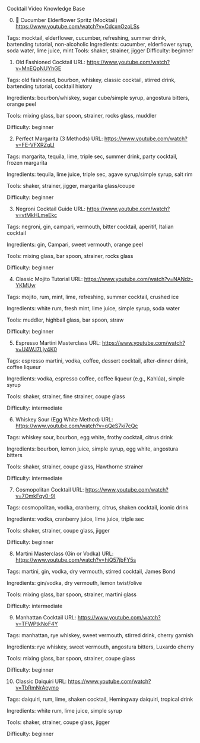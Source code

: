 Cocktail Video Knowledge Base

0. 🥒 Cucumber Elderflower Spritz (Mocktail)
https://www.youtube.com/watch?v=CdcxnOzoLSs

Tags: mocktail, elderflower, cucumber, refreshing, summer drink, bartending tutorial, non-alcoholic
Ingredients: cucumber, elderflower syrup, soda water, lime juice, mint
Tools: shaker, strainer, jigger
Difficulty: beginner

1. Old Fashioned Cocktail
URL: https://www.youtube.com/watch?v=MnEQpNUYhGE

Tags: old fashioned, bourbon, whiskey, classic cocktail, stirred drink, bartending tutorial, cocktail history

Ingredients: bourbon/whiskey, sugar cube/simple syrup, angostura bitters, orange peel

Tools: mixing glass, bar spoon, strainer, rocks glass, muddler

Difficulty: beginner

2. Perfect Margarita (3 Methods)
URL: https://www.youtube.com/watch?v=FE-VFXRZgLI

Tags: margarita, tequila, lime, triple sec, summer drink, party cocktail, frozen margarita

Ingredients: tequila, lime juice, triple sec, agave syrup/simple syrup, salt rim

Tools: shaker, strainer, jigger, margarita glass/coupe

Difficulty: beginner

3. Negroni Cocktail Guide
URL: https://www.youtube.com/watch?v=vtMkHLmeEkc

Tags: negroni, gin, campari, vermouth, bitter cocktail, aperitif, Italian cocktail

Ingredients: gin, Campari, sweet vermouth, orange peel

Tools: mixing glass, bar spoon, strainer, rocks glass

Difficulty: beginner

4. Classic Mojito Tutorial
URL: https://www.youtube.com/watch?v=NANdz-YKMUw

Tags: mojito, rum, mint, lime, refreshing, summer cocktail, crushed ice

Ingredients: white rum, fresh mint, lime juice, simple syrup, soda water

Tools: muddler, highball glass, bar spoon, straw

Difficulty: beginner

5. Espresso Martini Masterclass
URL: https://www.youtube.com/watch?v=U4WJ7Ljy4K0

Tags: espresso martini, vodka, coffee, dessert cocktail, after-dinner drink, coffee liqueur

Ingredients: vodka, espresso coffee, coffee liqueur (e.g., Kahlúa), simple syrup

Tools: shaker, strainer, fine strainer, coupe glass

Difficulty: intermediate

6. Whiskey Sour (Egg White Method)
URL: https://www.youtube.com/watch?v=qQeS7ki7cQc

Tags: whiskey sour, bourbon, egg white, frothy cocktail, citrus drink

Ingredients: bourbon, lemon juice, simple syrup, egg white, angostura bitters

Tools: shaker, strainer, coupe glass, Hawthorne strainer

Difficulty: intermediate

7. Cosmopolitan Cocktail
URL: https://www.youtube.com/watch?v=7OmkFqy0-9I

Tags: cosmopolitan, vodka, cranberry, citrus, shaken cocktail, iconic drink

Ingredients: vodka, cranberry juice, lime juice, triple sec

Tools: shaker, strainer, coupe glass, jigger

Difficulty: beginner

8. Martini Masterclass (Gin or Vodka)
URL: https://www.youtube.com/watch?v=hiQ57jbFY5s

Tags: martini, gin, vodka, dry vermouth, stirred cocktail, James Bond

Ingredients: gin/vodka, dry vermouth, lemon twist/olive

Tools: mixing glass, bar spoon, strainer, martini glass

Difficulty: intermediate

9. Manhattan Cocktail
URL: https://www.youtube.com/watch?v=TFWPtkNoF4Y

Tags: manhattan, rye whiskey, sweet vermouth, stirred drink, cherry garnish

Ingredients: rye whiskey, sweet vermouth, angostura bitters, Luxardo cherry

Tools: mixing glass, bar spoon, strainer, coupe glass

Difficulty: beginner

10. Classic Daiquiri
URL: https://www.youtube.com/watch?v=TbRmNrAeymo

Tags: daiquiri, rum, lime, shaken cocktail, Hemingway daiquiri, tropical drink

Ingredients: white rum, lime juice, simple syrup

Tools: shaker, strainer, coupe glass, jigger

Difficulty: beginner